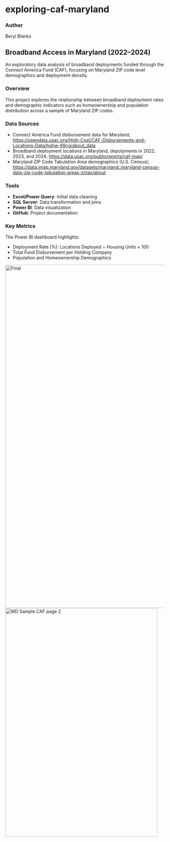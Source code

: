 # exploring-caf-maryland
### Author
Beryl Blanks

## Broadband Access in Maryland (2022–2024)
An exploratory data analysis of broadband deployments funded through the Connect America Fund (CAF), focusing on Maryland ZIP code level demographics and deployment density.

### Overview
This project explores the relationship between broadband deployment rates and demographic indicators such as homeownership and population distribution across a sample of Maryland ZIP codes.

### Data Sources
- Connect America Fund disbursement data for Maryland; https://opendata.usac.org/High-Cost/CAF-Disbursements-and-Locations-Data/hghw-69cg/about_data 
- Broadband deployment locations in Maryland, depolyments in 2022, 2023, and 2024; https://data.usac.org/publicreports/caf-map/
- Maryland ZIP Code Tabulation Area demographics (U.S. Census); https://data.imap.maryland.gov/datasets/maryland::maryland-census-data-zip-code-tabulation-areas-zctas/about

### Tools
- **Excel/Power Query**: Initial data cleaning
- **SQL Server**: Data transformation and joins
- **Power BI**: Data visualization
- **GitHub**: Project documentation

### Key Metrics
The Power BI dashboard highlights:
- Deployment Rate (%): Locations Deployed ÷ Housing Units × 100
- Total Fund Disbursement per Holding Company
- Population and Homeownership Demographics


<img width="1920" height="1080" alt="Final" src="https://github.com/user-attachments/assets/8204c1a1-19d2-4a24-bd24-d334a939786e" />
<img width="480" height="720" alt="MD Sample CAF page 2" src="https://github.com/user-attachments/assets/39fcfd1f-d35d-4c24-8d41-0851cff56b2f" />





